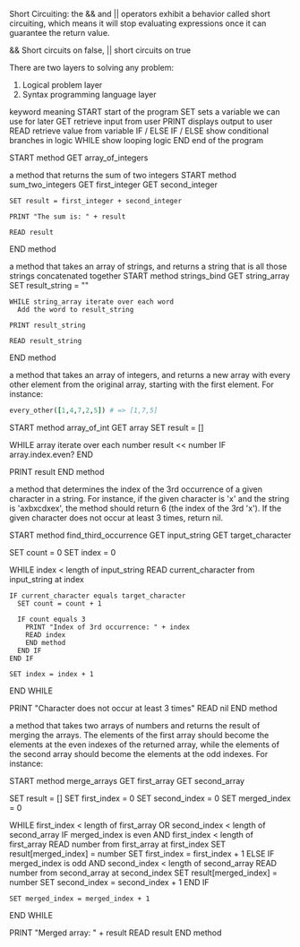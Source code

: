 Short Circuiting: the && and || operators exhibit a behavior called short circuiting, which means it will stop evaluating expressions once it can guarantee the return value.

&& Short circuits on false, || short circuits on true

There are two layers to solving any problem:
1. Logical problem layer
2. Syntax programming language layer

keyword	meaning
START	start of the program
SET	sets a variable we can use for later
GET	retrieve input from user
PRINT	displays output to user
READ	retrieve value from variable
IF / ELSE IF / ELSE	show conditional branches in logic
WHILE	show looping logic
END	end of the program

START method
GET array_of_integers

a method that returns the sum of two integers
START method sum_two_integers
    GET first_integer
    GET second_integer

    SET result = first_integer + second_integer

    PRINT "The sum is: " + result

    READ result
END method

a method that takes an array of strings, and returns a string that is all those strings concatenated together
START method strings_bind
    GET string_array
    SET result_string = ""

    WHILE string_array iterate over each word
      Add the word to result_string

    PRINT result_string

    READ result_string
END method

a method that takes an array of integers, and returns a new array with every other element from the original array, starting with the first element. For instance:

  ```ruby
  every_other([1,4,7,2,5]) # => [1,7,5]
  ```
START method array_of_int
  GET array
  SET result = []

  WHILE array iterate over each number
    result << number IF array.index.even?
  END

  PRINT result
END method

a method that determines the index of the 3rd occurrence of a given character in a string. For instance, if the given character is 'x' and the string is 'axbxcdxex', the method should return 6 (the index of the 3rd 'x'). If the given character does not occur at least 3 times, return nil.

START method find_third_occurrence
  GET input_string
  GET target_character

  SET count = 0
  SET index = 0

  WHILE index < length of input_string
    READ current_character from input_string at index

    IF current_character equals target_character
      SET count = count + 1

      IF count equals 3
        PRINT "Index of 3rd occurrence: " + index
        READ index
        END method
      END IF
    END IF

    SET index = index + 1
  END WHILE

  PRINT "Character does not occur at least 3 times"
  READ nil
END method

a method that takes two arrays of numbers and returns the result of merging the arrays. The elements of the first array should become the elements at the even indexes of the returned array, while the elements of the second array should become the elements at the odd indexes. For instance:

START method merge_arrays
  GET first_array
  GET second_array

  SET result = []
  SET first_index = 0
  SET second_index = 0
  SET merged_index = 0

  WHILE first_index < length of first_array OR second_index < length of second_array
    IF merged_index is even AND first_index < length of first_array
      READ number from first_array at first_index
      SET result[merged_index] = number
      SET first_index = first_index + 1
    ELSE IF merged_index is odd AND second_index < length of second_array
      READ number from second_array at second_index
      SET result[merged_index] = number
      SET second_index = second_index + 1
    END IF

    SET merged_index = merged_index + 1
  END WHILE

  PRINT "Merged array: " + result
  READ result
END method

